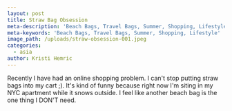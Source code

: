 ```yaml
---
layout: post
title: Straw Bag Obsession
meta-description: 'Beach Bags, Travel Bags, Summer, Shopping, Lifestyle'
meta-keywords: 'Beach Bags, Travel Bags, Summer, Shopping, Lifestyle'
image_path: /uploads/straw-obsession-001.jpeg
categories:
  - asia
author: Kristi Hemric
---
```



Recently I have had an online shopping problem. I can't stop putting straw bags into my cart ;). It's kind of funny because right now I'm siting in my NYC apartment while it snows outside. I feel like another beach bag is the one thing I DON'T need. ​